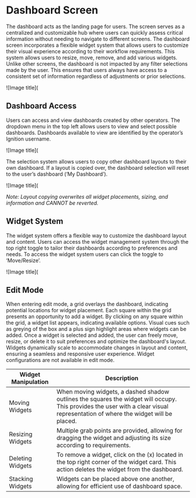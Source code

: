 # **Dashboard Screen**

The dashboard acts as the landing page for users. The screen serves as a centralized and customizable hub where users can quickly assess critical information without needing to navigate to different screens. The dashboard screen incorporates a flexible widget system that allows users to customize their visual experience according to their workflow requirements. This system allows users to resize, move, remove, and add various widgets. Unlike other screens, the dashboard is not impacted by any filter selections made by the user. This ensures that users always have access to a consistent set of information regardless of adjustments or prior selections.

![Image title](

## **Dashboard Access**
Users can access and view dashboards created by other operators. The dropdown menu in the top left allows users to view and select possible dashboards. Dashboards available to view are identified by the operator’s Ignition username.

![Image title](

The selection system allows users to copy other dashboard layouts to their own dashboard. If a layout is copied over, the dashboard selection will reset to the user’s dashboard (‘My Dashboard’).

![Image title](

*Note: Layout copying overwrites all widget placements, sizing, and information and CANNOT be reverted.*

## **Widget System**

The widget system offers a flexible way to customize the dashboard layout and content. Users can access the widget management system through the top right toggle to tailor their dashboards according to preferences and needs. To access the widget system users can click the toggle to ‘Move/Resize’.

![Image title](

## **Edit Mode**
When entering edit mode, a grid overlays the dashboard, indicating potential locations for widget placement. Each square within the grid presents an opportunity to add a widget. By clicking on any square within the grid, a widget list appears, indicating available options. Visual cues such as greying of the box and a plus sign highlight areas where widgets can be added. Once a widget is selected and added, the user can freely move, resize, or delete it to suit preferences and optimize the dashboard's layout. Widgets dynamically scale to accommodate changes in layout and content, ensuring a seamless and responsive user experience. Widget configurations are not available in edit mode.

| Widget Manipulation	| Description |
| --------------------| ----------- |
| Moving Widgets |	When moving widgets, a dashed shadow outlines the squares the widget will occupy. This provides the user with a clear visual representation of where the widget will be placed.
| Resizing Widgets | Multiple grab points are provided, allowing for dragging the widget and adjusting its size according to requirements.
| Deleting Widgets | To remove a widget, click on the (x) located in the top right corner of the widget card. This action deletes the widget from the dashboard.
| Stacking Widgets | Widgets can be placed above one another, allowing for efficient use of dashboard space.

